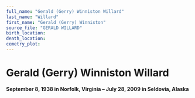 ```yaml
---
full_name: "Gerald (Gerry) Winniston Willard"
last_name: "Willard"
first_name: "Gerald (Gerry) Winniston"
source_file: "GERALD WILLARD"
birth_location:
death_location:
cemetry_plot: 
---
```

# Gerald (Gerry) Winniston Willard

**September 8, 1938 in Norfolk, Virginia – July 28, 2009 in Seldovia,
Alaska**

